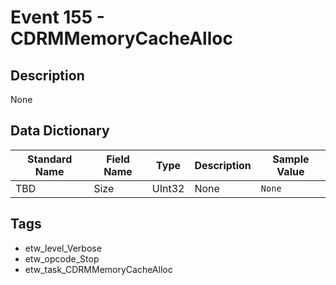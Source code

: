 # Event 155 - CDRMMemoryCacheAlloc

## Description
None

## Data Dictionary
|Standard Name|Field Name|Type|Description|Sample Value|
|---|---|---|---|---|
|TBD|Size|UInt32|None|`None`|

## Tags
* etw_level_Verbose
* etw_opcode_Stop
* etw_task_CDRMMemoryCacheAlloc